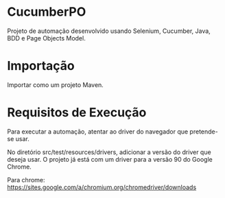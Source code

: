 # CucumberPO
Projeto de automação desenvolvido usando Selenium, Cucumber, Java, BDD e Page Objects Model.  



# Importação

Importar como um projeto Maven.



# Requisitos de Execução

Para executar a automação, atentar ao driver do navegador que pretende-se usar.

No diretório src/test/resources/drivers, adicionar a versão do driver que deseja usar. O projeto já está com um driver para a versão 90 do Google Chrome. 

Para chrome: https://sites.google.com/a/chromium.org/chromedriver/downloads 

